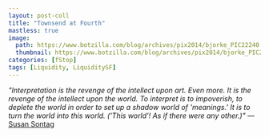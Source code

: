 ```yaml
---
layout: post-coll
title: "Townsend at Fourth"
mastless: true
image:
  path: https://www.botzilla.com/blog/archives/pix2014/bjorke_PIC22240.jpg
  thumbnail: https://www.botzilla.com/blog/archives/pix2014/bjorke_PIC22240.jpg
categories: [fStop]
tags: [Liquidity, LiquiditySF]
---
```


<i>"Interpretation is the revenge of the intellect upon art. Even more. It is the revenge of the intellect upon the world. To interpret is to impoverish, to deplete the world   in order to set up a shadow world of 'meanings.' It is to turn the world into this world. ('This world'! As if there were any other.)"</i> &mdash; <a href="http://www.brainpickings.org/2015/01/16/susan-sontag-against-interpretation-content/">Susan Sontag</a>
